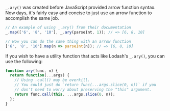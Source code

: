 `_.ary()` was created before JavaScript provided arrow function syntax. Now days, it's fairly easy and concise to just use an arrow function to accomplish the same job.


```javascript
// An example of using _.ary() from their documentation
_.map(['6', '8', '10'], _.ary(parseInt, 1)); // => [6, 8, 10]

// How you can do the same thing with an arrow function
['6', '8', '10'].map(n => parseInt(n)); // => [6, 8, 10]
```

If you wish to have a utility function that acts like Lodash's `_.ary()`, you can use the following:

```javascript
function ary(func, n) {
  return function(...args) {
    // Using .call() may be overkill.
    // You could just do `return func(...args.slice(0, n))` if you
    // don't need to worry about preserving the "this" argument.
    return func.call(this, ...args.slice(0, n));
  };
}
```
